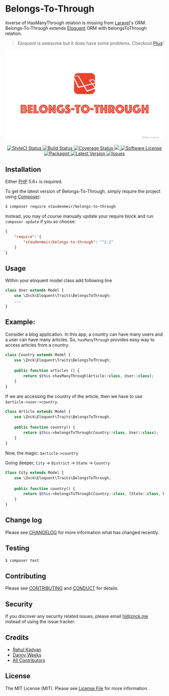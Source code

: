 Belongs-To-Through
==================
Inverse of HasManyThrough relation is missing from [Laravel](https://laravel.com/)'s ORM. Belongs-To-Through extends [Eloquent](https://laravel.com/docs/master/eloquent) ORM with  belongsToThrough relation.

> Eloquent is awesome but it does have some problems. Checkout [Plug](https://github.com/znck/plug)!

![Belongs-To-Through](cover.png)

<p align="center">
  <a href="https://styleci.io/repos/36823627">
    <img src="https://styleci.io/repos/36823627/shield" alt="StyleCI Status" />
  </a>
  <a href="https://circleci.com/gh/znck/belongs-to-through">
    <img src="https://circleci.com/gh/znck/belongs-to-through.svg?style=svg" alt="Build Status" />
  </a>
  <a href="https://coveralls.io/github/znck/belongs-to-through?branch=master">
    <img src="https://coveralls.io/repos/github/znck/belongs-to-through/badge.svg?branch=master&style=flat-square" alt="Coverage Status" />
  </a>
  <a href="https://www.codacy.com/app/znck/belongs-to-through">
    <img src="https://api.codacy.com/project/badge/grade/47b479b583874226b855127e64377ea2"/>
  </a>
  <a href="LICENSE">
    <img src="https://img.shields.io/badge/license-MIT-brightgreen.svg?style=flat-square" alt="Software License" />
  </a>
  <a href="https://packagist.org/packages/znck/belongs-to-through">
    <img src="https://img.shields.io/packagist/v/znck/belongs-to-through.svg?style=flat-square" alt="Packagist" />
  </a>
  <a href="https://github.com/znck/belongs-to-through/releases">
    <img src="https://img.shields.io/github/release/znck/belongs-to-through.svg?style=flat-square" alt="Latest Version" />
  </a>

  <a href="https://github.com/znck/belongs-to-through/issues">
    <img src="https://img.shields.io/github/issues/znck/belongs-to-through.svg?style=flat-square" alt="Issues" />
  </a>
</p>

## Installation

Either [PHP](https://php.net) 5.6+ is required.

To get the latest version of Belongs-To-Through, simply require the project using [Composer](https://getcomposer.org):

```bash
$ composer require staudenmeir/belongs-to-through
```

Instead, you may of course manually update your require block and run `composer update` if you so choose:

```json
{
    "require": {
        "staudenmeir/belongs-to-through": "^2.2"
    }
}
```

## Usage

Within your eloquent model class add following line

```php
class User extends Model {
    use \Znck\Eloquent\Traits\BelongsToThrough;
    ...
}
```

## Example:
Consider a blog application. In this app, a country can have many users and a user can have many articles. So, `hasManyThrough` provides easy way to access articles from a country.

```php
class Country extends Model {
    use \Znck\Eloquent\Traits\BelongsToThrough;

    public function articles () {
        return $this->hasManyThrough(Article::class, User::class);
    }
}
```

If we are accessing the country of the article, then we have to use `$article->user->country`.

```php
Class Article extends Model {
    use \Znck\Eloquent\Traits\BelongsToThrough;

    public function country() {
        return $this->belongsToThrough(Country::class, User::class);
    }
}
```

Now, the magic: `$article->country`

Going deeper, `City` -> `District` -> `State` -> `Country`

```php
Class City extends Model {
	use \Znck\Eloquent\Traits\BelongsToThrough;

	public function country() {
		return $this->belongsToThrough(Country::class, [State::class, District::class]);
	}
}
```


## Change log

Please see [CHANGELOG](CHANGELOG.md) for more information what has changed recently.

## Testing

``` bash
$ composer test
```

## Contributing

Please see [CONTRIBUTING](CONTRIBUTING.md) and [CONDUCT](CONDUCT.md) for details.

## Security

If you discover any security related issues, please email hi@znck.me instead of using the issue tracker.

## Credits

- [Rahul Kadyan][link-author]
- [Danny Weeks](https://github.com/dannyweeks)
- [All Contributors][link-contributors]

## License

The MIT License (MIT). Please see [License File](LICENSE) for more information.

[link-author]: http://znck.me/
[link-contributors]: ../../contributors
